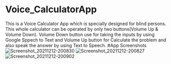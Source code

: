 # Voice_CalculatorApp
This is a Voice Calculator App which is specially designed for blind persons. 
This whole calculator can be operated by only two buttons(Volume Up & Volume Down).
Volume Down button use for taking the inputs by using Google Sppech to Text and Volume Up button for Calculate the problem and also speak the answer by using Text to Speech.
                                               #App Screenshots
![Screenshot_20211212-200830](https://user-images.githubusercontent.com/90342116/145717147-480ecf05-cd62-4e1b-bdd9-5c615a627ae2.png)
![Screenshot_20211212-200827](https://user-images.githubusercontent.com/90342116/145717153-3540c9ac-92d3-4a37-bbc3-fdf5ddc1c6eb.png)
![Screenshot_20211212-200902](https://user-images.githubusercontent.com/90342116/145717155-72f5353f-ba39-4efe-bb13-477cf0f7dc82.png)
